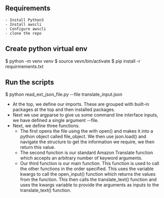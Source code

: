 ## Requirements
    - Install Python3
    - Install awscli
    - Configure awscli 
    - clone the repo

## Create python virtual env
$ python -m venv venv
$ source vevn/bin/activate
$ pip install -r requirmements.txt

## Run the scripts

$ python read_ext_json_file.py --file translate_input.json

- At the top, we define our imports. These are grouped with built-in packages at the top and then installed packages.
- Next we use argparse to give us some command line interface inputs, we have defined a single argument --file.
- Next, we define three functions.
    - The first opens the file using the with open() and makes it into a python object called file_object. We then use json.load() and navigate the structure to get the information we require, we then return this value.
    - The second function is our standard Amazon Translate function which accepts an arbitrary number of keyword arguments.
    - Our third function is our main function. This function is used to call the other functions in the order specified. This uses the variable kwargs to call the open_input() function which returns the values from the function. This then calls the translate_text() function and uses the kwargs variable to provide the arguments as inputs to the translate_text() function.

